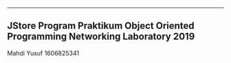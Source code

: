 ------------------------------------------------------------------------
JStore Program
Praktikum Object Oriented Programming
Networking Laboratory 2019
------------------------------------------------------------------------

Mahdi Yusuf
1606825341
